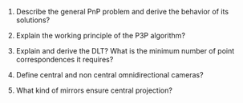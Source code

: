 1. Describe the general PnP problem and derive the behavior of its solutions? 

2. Explain the working principle of the P3P algorithm? 

3. Explain and derive the DLT? What is the minimum number of point correspondences it requires? 

4. Define central and non central omnidirectional cameras? 

5. What kind of mirrors ensure central projection?